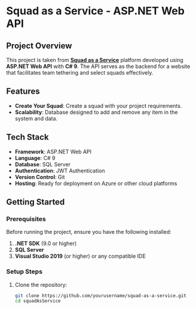 # Squad as a Service - ASP.NET Web API

## Project Overview

This project is taken from [**Squad as a Service**](https://squadsasaservice.com/) platform developed using **ASP.NET Web API** with **C# 9**. The API serves as the backend for a website that facilitates team tethering and select squads effectively.

## Features

- **Create Your Squad**: Create a squad with your project requirements.
- **Scalability**: Database designed to add and remove any item in the system  and data.

## Tech Stack

- **Framework**: ASP.NET Web API
- **Language**: C# 9
- **Database**: SQL Server
- **Authentication**: JWT Authentication
- **Version Control**: Git
- **Hosting**: Ready for deployment on Azure or other cloud platforms

## Getting Started

### Prerequisites

Before running the project, ensure you have the following installed:

1. **.NET SDK** (9.0 or higher)
2. **SQL Server**
3. **Visual Studio 2019** (or higher) or any compatible IDE

### Setup Steps

1. Clone the repository:

   ```bash
   git clone https://github.com/yourusername/squad-as-a-service.git
   cd squadAsService
